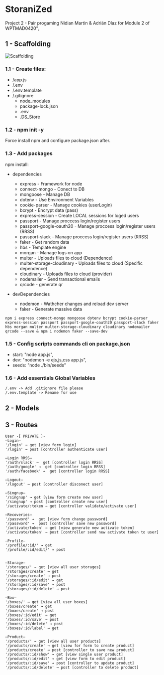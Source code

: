 # StoraniZed

Project 2 - Pair progaming Nidian Martin & Adrián Díaz for Module 2 of WPTMAD0420",

## 1 - Scaffolding

![Scaffolding](https://res.cloudinary.com/dobsg5z2w/image/upload/v1598436813/scafolding.png "Folders structure")


### 1.1 - Create files:
* /app.js
* /.env
* /.env.template
* /.gitignore 
    - node_modules
    - package-lock.json
    - .env
    - .DS_Store

### 1.2 - npm init -y

Force install npm and configure package.json after.

### 1.3 - Add packages 
npm install:

* dependencies
  * express - Framework for node 
  * connect-mongo - Conect to DB
  * mongoose - Manage DB
  * dotenv - Use Environment Variables
  * cookie-parser - Manage cookies (userLogin)
  * bcrypt - Encrypt data (pass)
  * express-session - Create LOCAL sessions for loged users
  * passport -  Manage proccess login/register users
  * passport-google-oauth20 - Manage proccess login/register users (RRSS)
  * passport-slack - Manage proccess login/register users (RRSS)
  * faker - Get random data
  * hbs - Template engine
  * morgan - Manage logs on app
  * multer - Uploads files to cloud (Dependence)
  * multer-storage-cloudinary - Uploads files to cloud (Specific dependence)
  * cloudinary - Uploads files to cloud (provider) 
  * nodemailer - Send transactional emails
  * qrcode - generate qr


* devDependencies
  * nodemon - Wathcher changes and reload dev server
  * faker - Generate massive data


`npm i express connect-mongo mongoose dotenv bcrypt cookie-parser express-session passport passport-google-oauth20 passport-slack faker hbs morgan multer multer-storage-cloudinary cloudinary nodemailer qrcode --save & npm i nodemon faker --save-dev`

### 1.5 - Config scripts commands cli on package.json 

  * start: "node app.js",
  * dev: "nodemon -e ejs,js,css app.js",
  * seeds: "node ./bin/seeds"

### 1.6 - Add essentials Global Variables 

    /.env -> Add .gitignore file please
    /.env.template -> Rename for use

## 2 - Models
  
## 3 - Routes

    User -[ PRIVATE ]-
    —Login—
    '/login' → get [view form login]
    '/login' → post [controller authenticate user]

    —Login RRSS—
    '/auth/slack' →  get [controller login RRSS]
    '/auth/google' →  get [controller login RRSS]
    '/auth/facebook' →  get [controller login RRSS]

    —Logout—
    '/logout' → post [controller disconect user]

    —Singnup—
    '/singnup' → get [view form create new user]
    '/singnup' → post [controller create new user]
    '/activate/:token → get [controller validate/activate user]
    
    —Recoveries—
    '/password' →  get [view form change password]
    '/password' →  post [controller save new password]
    '/activate/token' → get [view generate new activate token]
    '/activate/token' → post [controller send new activate token to user]

    —Profile—
    '/profile/:id/' → get
    '/profile/:id/edit/' → post


    —Storage—
    '/storages/' → get [view all user storages]
    '/storages/create' → get
    '/storages/create' → post
    '/storages/:id/edit' → get
    '/storages/:id/save' → post
    '/storages/:id/delete' → post

    —Box—
    '/boxes/' → get [view all user boxes]
    '/boxes/create' → get
    '/boxes/create' → post
    '/boxes/:id/edit' → get
    '/boxes/:id/save' → post
    '/boxes/:id/delete' → post
    '/boxes/:id/label' → get

    —Product—
    '/products/' → get [view all user products]
    '/products/create' → get [view for form to create product]
    '/products/create' → post [controller to save new product]
    '/products/:id/show' → get [view single user product]
    '/products/:id/edit' → get [view form to edit product]
    '/products/:id/save' → post [controller to update product]
    '/products/:id/delete' → post [controller to delete product]
 


